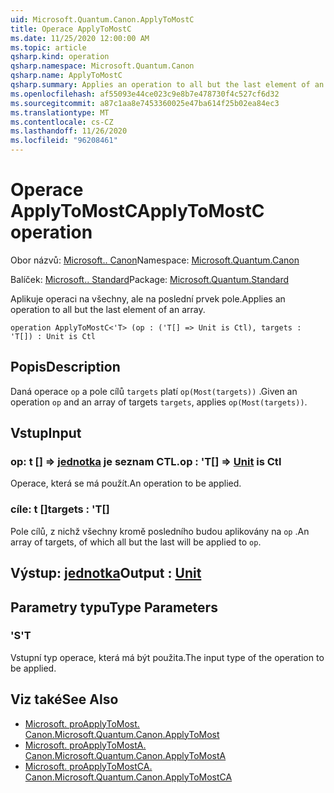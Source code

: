 ```yaml
---
uid: Microsoft.Quantum.Canon.ApplyToMostC
title: Operace ApplyToMostC
ms.date: 11/25/2020 12:00:00 AM
ms.topic: article
qsharp.kind: operation
qsharp.namespace: Microsoft.Quantum.Canon
qsharp.name: ApplyToMostC
qsharp.summary: Applies an operation to all but the last element of an array.
ms.openlocfilehash: af55093e44ce023c9e8b7e478730f4c527cf6d32
ms.sourcegitcommit: a87c1aa8e7453360025e47ba614f25b02ea84ec3
ms.translationtype: MT
ms.contentlocale: cs-CZ
ms.lasthandoff: 11/26/2020
ms.locfileid: "96208461"
---
```

# <a name="applytomostc-operation"></a><span data-ttu-id="d1118-102">Operace ApplyToMostC</span><span class="sxs-lookup"><span data-stu-id="d1118-102">ApplyToMostC operation</span></span>

<span data-ttu-id="d1118-103">Obor názvů: [Microsoft.. Canon](xref:Microsoft.Quantum.Canon)</span><span class="sxs-lookup"><span data-stu-id="d1118-103">Namespace: [Microsoft.Quantum.Canon](xref:Microsoft.Quantum.Canon)</span></span>

<span data-ttu-id="d1118-104">Balíček: [Microsoft.. Standard](https://nuget.org/packages/Microsoft.Quantum.Standard)</span><span class="sxs-lookup"><span data-stu-id="d1118-104">Package: [Microsoft.Quantum.Standard](https://nuget.org/packages/Microsoft.Quantum.Standard)</span></span>


<span data-ttu-id="d1118-105">Aplikuje operaci na všechny, ale na poslední prvek pole.</span><span class="sxs-lookup"><span data-stu-id="d1118-105">Applies an operation to all but the last element of an array.</span></span>

```qsharp
operation ApplyToMostC<'T> (op : ('T[] => Unit is Ctl), targets : 'T[]) : Unit is Ctl
```


## <a name="description"></a><span data-ttu-id="d1118-106">Popis</span><span class="sxs-lookup"><span data-stu-id="d1118-106">Description</span></span>

<span data-ttu-id="d1118-107">Daná operace `op` a pole cílů `targets` platí `op(Most(targets))` .</span><span class="sxs-lookup"><span data-stu-id="d1118-107">Given an operation `op` and an array of targets `targets`, applies `op(Most(targets))`.</span></span>

## <a name="input"></a><span data-ttu-id="d1118-108">Vstup</span><span class="sxs-lookup"><span data-stu-id="d1118-108">Input</span></span>

### <a name="op--t--unit--is-ctl"></a><span data-ttu-id="d1118-109">op: t [] => [jednotka](xref:microsoft.quantum.lang-ref.unit)  je seznam CTL.</span><span class="sxs-lookup"><span data-stu-id="d1118-109">op : 'T[] => [Unit](xref:microsoft.quantum.lang-ref.unit)  is Ctl</span></span>

<span data-ttu-id="d1118-110">Operace, která se má použít.</span><span class="sxs-lookup"><span data-stu-id="d1118-110">An operation to be applied.</span></span>


### <a name="targets--t"></a><span data-ttu-id="d1118-111">cíle: t []</span><span class="sxs-lookup"><span data-stu-id="d1118-111">targets : 'T[]</span></span>

<span data-ttu-id="d1118-112">Pole cílů, z nichž všechny kromě posledního budou aplikovány na `op` .</span><span class="sxs-lookup"><span data-stu-id="d1118-112">An array of targets, of which all but the last will be applied to `op`.</span></span>



## <a name="output--unit"></a><span data-ttu-id="d1118-113">Výstup: [jednotka](xref:microsoft.quantum.lang-ref.unit)</span><span class="sxs-lookup"><span data-stu-id="d1118-113">Output : [Unit](xref:microsoft.quantum.lang-ref.unit)</span></span>



## <a name="type-parameters"></a><span data-ttu-id="d1118-114">Parametry typu</span><span class="sxs-lookup"><span data-stu-id="d1118-114">Type Parameters</span></span>

### <a name="t"></a><span data-ttu-id="d1118-115">'S</span><span class="sxs-lookup"><span data-stu-id="d1118-115">'T</span></span>

<span data-ttu-id="d1118-116">Vstupní typ operace, která má být použita.</span><span class="sxs-lookup"><span data-stu-id="d1118-116">The input type of the operation to be applied.</span></span>

## <a name="see-also"></a><span data-ttu-id="d1118-117">Viz také</span><span class="sxs-lookup"><span data-stu-id="d1118-117">See Also</span></span>

- [<span data-ttu-id="d1118-118">Microsoft. proApplyToMost. Canon.</span><span class="sxs-lookup"><span data-stu-id="d1118-118">Microsoft.Quantum.Canon.ApplyToMost</span></span>](xref:Microsoft.Quantum.Canon.ApplyToMost)
- [<span data-ttu-id="d1118-119">Microsoft. proApplyToMostA. Canon.</span><span class="sxs-lookup"><span data-stu-id="d1118-119">Microsoft.Quantum.Canon.ApplyToMostA</span></span>](xref:Microsoft.Quantum.Canon.ApplyToMostA)
- [<span data-ttu-id="d1118-120">Microsoft. proApplyToMostCA. Canon.</span><span class="sxs-lookup"><span data-stu-id="d1118-120">Microsoft.Quantum.Canon.ApplyToMostCA</span></span>](xref:Microsoft.Quantum.Canon.ApplyToMostCA)